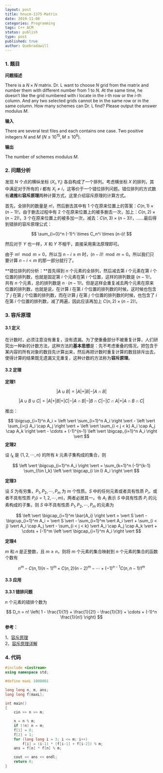 ```yaml
---
layout: post
title: hnucm-1375-Matrix
date: 2019-11-06
categories: Programming
tags: C++ ACM
status: publish
type: post
published: true
author: Quebradawill
---
```


### 1. 题目

**问题描述**

There is a $N \times N$ matrix. Dr. L want to choose $N$ grid from the matrix and number them with different number from $1$ to $N$. At the same time, he doesn’t like the grid numbered with $i$ locate in the $i$-th row or the $i$-th column. And any two selected grids cannot be in the same row or in the same column. How many schemes can Dr. L find? Please output the answer modulus $M$.

**输入**

There are several test files and each contains one case. Two positive initegers $N$ and $M$ ($N \leq 10^{15}, M \leq 10^6$).

**输出**

The number of schemes modulus $M$.

### 2. 问题分析

发现 $N$ 个点的横纵坐标 $(X_i, Y_i)$ 各自构成了一个排列。考虑横坐标 $X$ 的排列，其中满足对于所有的 $i$ 都有 $X_i \neq i$，这等价于一个错位排列问题。错位排列的方式数有**递推**和**容斥原理**两种计算方式，这里介绍容斥原理的计算方式。

首先，全排列的数量是 $n!$，然后删去其中有 1 个在原来位置上的答案：$C(n,1) \times (n-1)!$，由于删去过程中有 2 个在原来位置上的被多删去一次，加上：$C(n,2) \times (n-2)!$，3 个在原来位置上的被多加一次，减去：$C(n,3) \times (n-3)!$，……最后得到错排的容斥原理公式：


$$
\sum_{i=0}^n (-1)^i \times C_n^i \times (n-i)!
$$


然后对于 $Y$ 也一样，$X$ 和 $Y$ 不相干，直接采用乘法原理即可。

由于 $m! \mod m = 0$，所以当 $n-i \geq m$ 时，$(n-i)! \mod m=0$。所以我们只要计算 $n-i<m$ 的那一部分就行了。

**错位排列的分析：**首先得到 $n$ 个元素的全排列，然后减去第 $i$ 个元素在第 $i$ 个位置的排列数，也就是固定第 $i$ 个元素在第 $i$ 个位置，这样的排列数是 $(n-1)!$，共有 $n$ 个元素，总的排列数是 $n \cdot (n-1)!$。但是这样会重复减去两个元素在原来位置的排列数，也就是说，在计算 $i$ 在第 $i$ 个位置的排列数的时候，这时候也包含了 $j$ 在第 $j$ 个位置的排列数，而在计算 $j$ 在第 $j$ 个位置的排列数的时候，也包含了 $i$ 在第 $i$ 个位置的排列数，减了两遍，因此应该再加上 $C(n,2) \times (n-2)!$。

### 3. 容斥原理

#### 3.1 定义

在计数时，必须注意没有重复，没有遗漏。为了使重叠部分不被重复计算，人们研究出一种新的计数方法，这种方法的**基本思想**是：先不考虑重叠的情况，把包含于某内容的所有对象的数目先计算出来，然后再把计数时重复计算的数目排斥出去，使得计算的结果既无遗漏又无重复，这种计数的方法称为**容斥原理**。

#### 3.2 定理

**定理1**


$$
\vert A \cup B \vert = \vert A \vert + \vert B \vert - \vert A \cap B \vert
$$

$$
\vert A \cup B \cup C \vert = \vert A \vert + \vert B \vert + \vert C \vert  - \vert A \cap B \vert - \vert B \cap C \vert - \vert C \cap A \vert + \vert A \cap B \cap C \vert
$$


推出：


$$
\bigcup_{i=1}^n A_i = \left \vert \sum_{i=1}^n A_i \right \vert - \left \vert \sum_{i<j} A_i \cap A_j \right \vert + \left \vert \sum_{i < j < k} A_i \cap A_j \cap A_k \right \vert - \cdots + (-1)^{n-1} \left \vert \bigcap_{i=1}^n A_i \right \vert 
$$
**定理2**

设 $I_k$ 是 $\{1,2,\cdots, n\}$ 的所有 $k$ 元素子集构成的集合，则


$$
\left \vert \bigcup_{i=1}^n A_i \right \vert = \sum_{k=1}^n (-1)^{k-1} \sum_{I\in I_k} \left \vert \bigcap_{i \in I} A_i \right \vert
$$


**定理3**

设 $S$ 为有穷集，$P_1, P_2, \cdots, P_m$ 为 $m$ 个性质。$S$ 中的任何元素或者具有性质 $P_i$，或者不具有性质 $P_i (i = 1, 2, \cdots, m)$，两者必居其一。令 $A_i$ 表示 $S$ 中具有性质 $P_i$ 的元素构成的子集，则 $S$ 中不具有性质 $P_1, P_2, \cdots, P_m$ 的元素为


$$
\left \vert \bigcap_{i=1}^m \bar{A_i} \right \vert = \vert S \vert - \bigcup_{i=1}^m A_i = \vert S \vert - \sum_{i=1}^m \vert A_i \vert + \sum_{i < j} \vert A_i \cap A_j \vert - \sum_{i < j < k} \vert A_i \cap A_j \cap A_k \vert + \cdots + (-1)^m \left \vert \bigcap_{i=1}^m A_i \right \vert
$$


**定理4**

$m$ 和 $n$ 是正整数，且 $m \geq n$，则将 $m$ 个元素的集合映射到 $n$ 个元素的集合的函数个数有


$$
n^m - C(n,1) (n-1)^m + C(n,2) (n-2)^m - \cdots + (-1)^{n-1} C(n,n-1) 1^m
$$

#### 3.3 应用

**3.3.1 错排问题**

$n$ 个元素的错排个数为


$$
D_n = n! \left( 1 - \frac{1}{1!} + \frac{1}{2!} - \frac{1}{3!} + \cdots + (-1)^n \frac{1}{n!} \right)
$$


**参考：**

1、[容斥原理](https://blog.csdn.net/Hachi_Lin/article/details/90522507)<br>2、[容斥原理详解](https://blog.csdn.net/sodacoco/article/details/81635420)

### 4. 代码

```C++
#include <iostream>
using namespace std;

#define maxL 1000001

long long n, m, ans;
long long f[maxL];

int main()
{
    cin >> n >> m;

    n = n % m;
    if (!n)	n = m;
    f[1] = 0;
    f[2] = 1;
    for (long long i = 3; i <= m; i++)
        f[i] = (i-1) * (f[i-1] + f[i-2]) % m;
    ans = f[n] * f[n] % m;

    cout << ans << endl;
	return 0;
}
```
